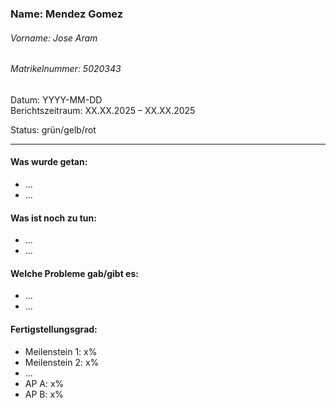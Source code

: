 ### Name: Mendez Gomez
###### Vorname: Jose Aram
###### Matrikelnummer: 5020343

Datum: YYYY-MM-DD  
Berichtszeitraum: XX.XX.2025 – XX.XX.2025

Status: grün/gelb/rot

---

#### Was wurde getan:
* ...
* ...

#### Was ist noch zu tun:
* ...
* ...

#### Welche Probleme gab/gibt es:
* ...
* ...

#### Fertigstellungsgrad:
* Meilenstein 1: x%
* Meilenstein 2: x%
* ...
* AP A: x%
* AP B: x%
